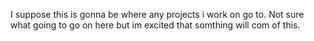 I suppose this is gonna be where any projects i work on go to. Not sure what going to go on here but im excited that somthing will com of this.

